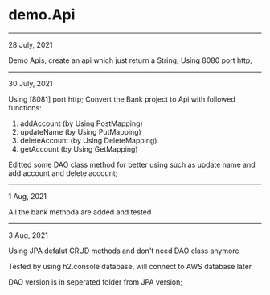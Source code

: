# demo.Api
******************************************************

28 July, 2021

Demo Apis, create an api which just return a String;
Using 8080 port http;
******************************************************

30 July, 2021

Using [8081] port http;
Convert the Bank project to Api with followed functions:

1. addAccount (by Using PostMapping)
2. updateName (by Using PutMapping)
3. deleteAccount  (by Using DeleteMapping)
4. getAccount (by Using GetMapping)

Editted some DAO class method for better using 
such as update name and add account and delete account;

******************************************************
1 Aug, 2021

All the bank methoda are added and tested

******************************************************
3 Aug, 2021

Using JPA defalut CRUD methods and don't need DAO class anymore

Tested by using h2.console database, will connect to AWS database later

DAO version is in seperated folder from JPA version;
